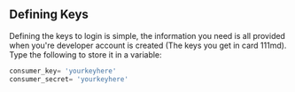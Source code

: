 <!--title={Defining Keys}--> 

## Defining Keys

Defining the keys to login is simple, the information you need is all provided when you're developer account is created (The keys you get in card 111md). Type the following to store it in a variable:

``` python
consumer_key= 'yourkeyhere'
consumer_secret= 'yourkeyhere'
```

